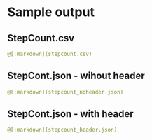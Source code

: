 # Sample output

## StepCount.csv
```yaml
@[:markdown](stepcount.csv)
```

## StepCont.json - wihout header
```yaml
@[:markdown](stepcount_noheader.json)
```

## StepCont.json - with header
```yaml
@[:markdown](stepcount_header.json)
```

